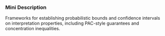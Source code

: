 ### Mini Description

Frameworks for establishing probabilistic bounds and confidence intervals on interpretation properties, including PAC-style guarantees and concentration inequalities.
